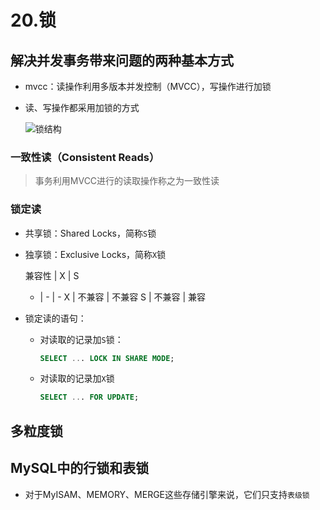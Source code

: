 # 20.锁

## 解决并发事务带来问题的两种基本方式

- mvcc：读操作利用多版本并发控制（MVCC），写操作进行加锁
- 读、写操作都采用加锁的方式

  ![锁结构](https://user-gold-cdn.xitu.io/2019/4/29/16a680105e955d9a?imageslim)

### 一致性读（Consistent Reads）

>事务利用MVCC进行的读取操作称之为一致性读

### 锁定读

- 共享锁：Shared Locks，简称`S`锁
- 独享锁：Exclusive Locks，简称`X`锁

    兼容性 | X | S
    - | - | -
    X | 不兼容 | 不兼容
    S | 不兼容 | 兼容


- 锁定读的语句：
  - 对读取的记录加`S`锁：

    ```sql
    SELECT ... LOCK IN SHARE MODE;
    ```

  - 对读取的记录加`X`锁

    ```sql
    SELECT ... FOR UPDATE;
    ```

## 多粒度锁

## MySQL中的行锁和表锁

- 对于MyISAM、MEMORY、MERGE这些存储引擎来说，它们只支持`表级锁`
